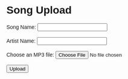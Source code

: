 <html>
<head>
  <title>Song Upload</title>
  <style>
    body {
      font-family: Arial, sans-serif;
      margin: 20px;
    }
  </style>
  <link rel="stylesheet" href="uploadstyles.css">
</head>
<body>
  <h1>Song Upload</h1>
  
  <form id="uploadForm">
    <label for="songName">Song Name:</label>
    <input type="text" id="songName" required><br><br>
    <label for="artistName">Artist Name:</label>
    <input type="text" id="artistName" required><br><br>
    <label for="mp3File">Choose an MP3 file:</label>
    <input type="file" id="mp3File" accept=".mp3" required><br><br>
    <input type="submit" value="Upload">
  </form>
  
  <script>
    document.getElementById("uploadForm").addEventListener("submit", function(event) {
      event.preventDefault();
      
      var songName = document.getElementById("songName").value;
      var artistName = document.getElementById("artistName").value;
      var mp3File = document.getElementById("mp3File").files[0];
      
      // Save the form data to localStorage
      localStorage.setItem("songName", songName);
      localStorage.setItem("artistName", artistName);
      localStorage.setItem("mp3File", mp3File.name);
      
      // Perform any additional actions or display a success message
      console.log("Form data saved to localStorage.");
    });
  </script>
</body>
</html>
